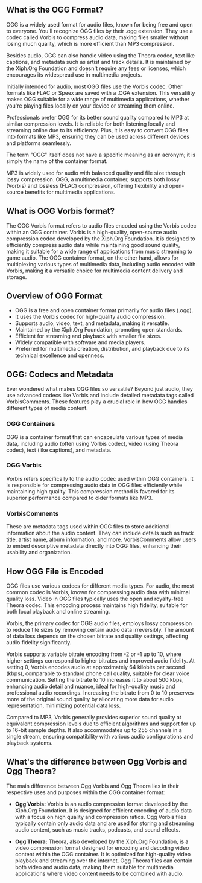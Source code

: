 ## What is the OGG Format?

OGG is a widely used format for audio files, known for being free and open to everyone. You'll recognize OGG files by their .ogg extension. They use a codec called Vorbis to compress audio data, making files smaller without losing much quality, which is more efficient than MP3 compression.

Besides audio, OGG can also handle video using the Theora codec, text like captions, and metadata such as artist and track details. It is maintained by the Xiph.Org Foundation and doesn't require any fees or licenses, which encourages its widespread use in multimedia projects.

Initially intended for audio, most OGG files use the Vorbis codec. Other formats like FLAC or Speex are saved with a .OGA extension. This versatility makes OGG suitable for a wide range of multimedia applications, whether you're playing files locally on your device or streaming them online.

Professionals prefer OGG for its better sound quality compared to MP3 at similar compression levels. It is reliable for both listening locally and streaming online due to its efficiency. Plus, it is easy to convert OGG files into formats like MP3, ensuring they can be used across different devices and platforms seamlessly.

The term "OGG" itself does not have a specific meaning as an acronym; it is simply the name of the container format.

MP3 is widely used for audio with balanced quality and file size through lossy compression. OGG, a multimedia container, supports both lossy (Vorbis) and lossless (FLAC) compression, offering flexibility and open-source benefits for multimedia applications.

## What is OGG Vorbis format?

The OGG Vorbis format refers to audio files encoded using the Vorbis codec within an OGG container. Vorbis is a high-quality, open-source audio compression codec developed by the Xiph.Org Foundation. It is designed to efficiently compress audio data while maintaining good sound quality, making it suitable for a wide range of applications from music streaming to game audio. The OGG container format, on the other hand, allows for multiplexing various types of multimedia data, including audio encoded with Vorbis, making it a versatile choice for multimedia content delivery and storage.

## Overview of OGG Format

- OGG is a free and open container format primarily for audio files (.ogg).
- It uses the Vorbis codec for high-quality audio compression.
- Supports audio, video, text, and metadata, making it versatile.
- Maintained by the Xiph.Org Foundation, promoting open standards.
- Efficient for streaming and playback with smaller file sizes.
- Widely compatible with software and media players.
- Preferred for multimedia creation, distribution, and playback due to its technical excellence and openness.

## OGG: Codecs and Metadata

Ever wondered what makes OGG files so versatile? Beyond just audio, they use advanced codecs like Vorbis and include detailed metadata tags called VorbisComments. These features play a crucial role in how OGG handles different types of media content.

### OGG Containers

OGG is a container format that can encapsulate various types of media data, including audio (often using Vorbis codec), video (using Theora codec), text (like captions), and metadata.

### OGG Vorbis

Vorbis refers specifically to the audio codec used within OGG containers. It is responsible for compressing audio data in OGG files efficiently while maintaining high quality. This compression method is favored for its superior performance compared to older formats like MP3.

### VorbisComments

These are metadata tags used within OGG files to store additional information about the audio content. They can include details such as track title, artist name, album information, and more. VorbisComments allow users to embed descriptive metadata directly into OGG files, enhancing their usability and organization.

## How OGG File is Encoded

OGG files use various codecs for different media types. For audio, the most common codec is Vorbis, known for compressing audio data with minimal quality loss. Video in OGG files typically uses the open and royalty-free Theora codec. This encoding process maintains high fidelity, suitable for both local playback and online streaming.

Vorbis, the primary codec for OGG audio files, employs lossy compression to reduce file sizes by removing certain audio data irreversibly. The amount of data loss depends on the chosen bitrate and quality settings, affecting audio fidelity significantly.

Vorbis supports variable bitrate encoding from -2 or -1 up to 10, where higher settings correspond to higher bitrates and improved audio fidelity. At setting 0, Vorbis encodes audio at approximately 64 kilobits per second (kbps), comparable to standard phone call quality, suitable for clear voice communication. Setting the bitrate to 10 increases it to about 500 kbps, enhancing audio detail and nuance, ideal for high-quality music and professional audio recordings. Increasing the bitrate from 0 to 10 preserves more of the original sound quality by allocating more data for audio representation, minimizing potential data loss.

Compared to MP3, Vorbis generally provides superior sound quality at equivalent compression levels due to efficient algorithms and support for up to 16-bit sample depths. It also accommodates up to 255 channels in a single stream, ensuring compatibility with various audio configurations and playback systems.

## What's the difference between Ogg Vorbis and Ogg Theora?

The main difference between Ogg Vorbis and Ogg Theora lies in their respective uses and purposes within the OGG container format:

- **Ogg Vorbis:** Vorbis is an audio compression format developed by the Xiph.Org Foundation. It is designed for efficient encoding of audio data with a focus on high quality and compression ratios. Ogg Vorbis files typically contain only audio data and are used for storing and streaming audio content, such as music tracks, podcasts, and sound effects.

- **Ogg Theora:** Theora, also developed by the Xiph.Org Foundation, is a video compression format designed for encoding and decoding video content within the OGG container. It is optimized for high-quality video playback and streaming over the internet. Ogg Theora files can contain both video and audio data, making them suitable for multimedia applications where video content needs to be combined with audio.






